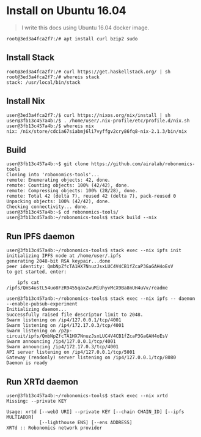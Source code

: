 Install on Ubuntu 16.04
=======================

> I write this docs using Ubuntu 16.04 docker image.

    root@3ed3a4fca2f7:/# apt install curl bzip2 sudo

Install Stack
-------------

    root@3ed3a4fca2f7:/# curl https://get.haskellstack.org/ | sh
    root@3ed3a4fca2f7:/# whereis stack
    stack: /usr/local/bin/stack

Install Nix
-----------

    user@3ed3a4fca2f7:/$ curl https://nixos.org/nix/install | sh
    user@3fb13c457a4b:/$ . /home/user/.nix-profile/etc/profile.d/nix.sh
    user@3fb13c457a4b:/$ whereis nix
    nix: /nix/store/cdcia67siabmj6li7vyffgv2cry86fq8-nix-2.1.3/bin/nix

Build
-----

    user@3fb13c457a4b:~$ git clone https://github.com/airalab/robonomics-tools
    Cloning into 'robonomics-tools'...
    remote: Enumerating objects: 42, done.
    remote: Counting objects: 100% (42/42), done.
    remote: Compressing objects: 100% (28/28), done.
    remote: Total 42 (delta 7), reused 42 (delta 7), pack-reused 0
    Unpacking objects: 100% (42/42), done.
    Checking connectivity... done. 
    user@3fb13c457a4b:~$ cd robonomics-tools/
    user@3fb13c457a4b:~/robonomics-tools$ stack build --nix

Run IPFS daemon
---------------

    user@3fb13c457a4b:~/robonomics-tools$ stack exec --nix ipfs init
    initializing IPFS node at /home/user/.ipfs
    generating 2048-bit RSA keypair...done
    peer identity: QmbNpZfcTA1HX7NnuzJsxLUC4V4CB1fZcaP3GaGAH4oEsV
    to get started, enter:

        ipfs cat /ipfs/QmS4ustL54uo8FzR9455qaxZwuMiUhyvMcX9Ba8nUH4uVv/readme

    user@3fb13c457a4b:~/robonomics-tools$ stack exec --nix ipfs -- daemon --enable-pubsub-experiment
    Initializing daemon...
    Successfully raised file descriptor limit to 2048.
    Swarm listening on /ip4/127.0.0.1/tcp/4001
    Swarm listening on /ip4/172.17.0.3/tcp/4001
    Swarm listening on /p2p-circuit/ipfs/QmbNpZfcTA1HX7NnuzJsxLUC4V4CB1fZcaP3GaGAH4oEsV
    Swarm announcing /ip4/127.0.0.1/tcp/4001
    Swarm announcing /ip4/172.17.0.3/tcp/4001
    API server listening on /ip4/127.0.0.1/tcp/5001
    Gateway (readonly) server listening on /ip4/127.0.0.1/tcp/8080
    Daemon is ready

Run XRTd daemon
---------------

    user@3fb13c457a4b:~/robonomics-tools$ stack exec --nix xrtd
    Missing: --private KEY

    Usage: xrtd [--web3 URI] --private KEY [--chain CHAIN_ID] [--ipfs MULTIADDR]
                [--lighthouse ENS] [--ens ADDRESS]
    XRTd :: Robonomics network provider

